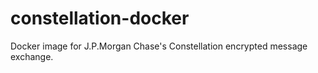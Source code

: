 # constellation-docker
Docker image for J.P.Morgan Chase's Constellation encrypted message exchange.
